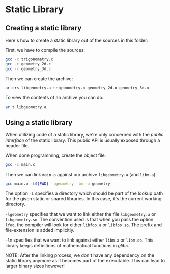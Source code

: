 # Static Library

## Creating a static library

Here's how to create a static library out of
the sources in this folder:

First, we have to compile the sources:

```sh
gcc -c trigonometry.c
gcc -c geometry_2d.c
gcc -c geometry_3d.c
```

Then we can create the archive:

```sh
ar crs libgeometry.a trigonometry.o geometry_2d.o geometry_3d.o
```

To view the contents of an archive you can do:

```sh
ar t libgeometry.a
```

## Using a static library

When utilizing code of a static library, we're
only concerned with the *public interface* of
the static library. This public API is usually
exposed through a header file.

When done programming, create the object file:

```sh
gcc -c main.c
```

Then we can link `main.o` against our archive
`libgeometry.a` (and `libm.a`).

```sh
gcc main.o -L${PWD} -lgeometry -lm -o geometry
```

The option `-L` specifies a directory which should
be part of the lookup path for the given static
or shared libraries. In this case, it's the current
working directory.

`-lgeometry` specifies that we want to link either
the file `libgeometry.a` or `libgeometry.so`. The
convention used is that when you pass the option
`-lfoo`, the compiler will look for either `libfoo.a`
or `libfoo.so`. The prefix and file-extension is
added implicitly.

`-lm` specifies that we want to link against either
`libm.a` or `libm.so`. This library keeps definitions
of mathematical functions in *glibc*.

NOTE: After the linking process, we don't have any
dependency on the static library anymore as it becomes
part of the executable. This can lead to larger binary
sizes however!
